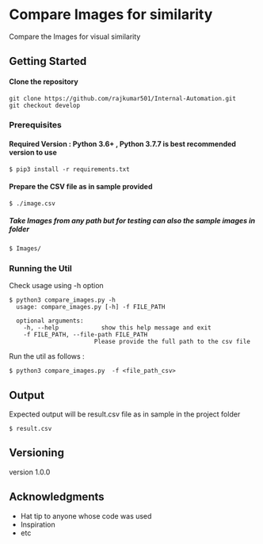 # Compare Images for similarity

Compare the Images for visual similarity

## Getting Started

#### Clone the repository
```
git clone https://github.com/rajkumar501/Internal-Automation.git
git checkout develop

```


### Prerequisites

#### Required Version : Python 3.6+ , Python 3.7.7 is best recommended version to use

```
$ pip3 install -r requirements.txt
```

#### Prepare the CSV file as in sample provided 
```
$ ./image.csv
```
##### Take Images from any path but for testing can also the sample images in folder

```
$ Images/
```

### Running the Util


Check usage using -h option

```
$ python3 compare_images.py -h 
  usage: compare_images.py [-h] -f FILE_PATH

  optional arguments:
    -h, --help            show this help message and exit
    -f FILE_PATH, --file-path FILE_PATH
                        Please provide the full path to the csv file
```

Run the util as follows :

```
$ python3 compare_images.py  -f <file_path_csv>

```

## Output

Expected output will be result.csv file as in sample in the project folder

```
$ result.csv

```


## Versioning
version 1.0.0


## Acknowledgments

* Hat tip to anyone whose code was used
* Inspiration
* etc











